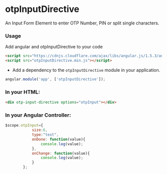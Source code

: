 # otpInputDirective
An Input Form Element to enter OTP Number, PIN or split single characters.

### Usage
Add angular and otpInputDirective to your code

```html
<script src="https://cdnjs.cloudflare.com/ajax/libs/angular.js/1.5.3/angular.min.js"></script>
<script src="otpInputDirective.min.js"></script>
```

- Add a dependency to the `otpInputDirective` module in your application.

```js
angular.module('app', ['otpInputDirective']);
```

### In your HTML:
```html
<div otp-input-directive options="otpInput"></div>
```

### In your Angular Controller:
```js
$scope.otpInput={
            size:6,
            type:"text",
            onDone: function(value){
                console.log(value);
            },
            onChange: function(value){
                console.log(value);
            }
        };
```
